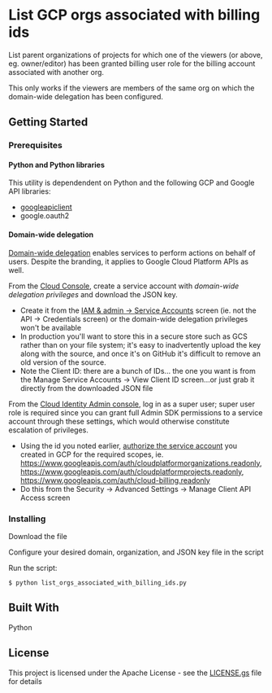 # List GCP orgs associated with billing ids

List parent organizations of projects for which one of the viewers (or above, eg. owner/editor) has been granted billing user role for the billing account associated with another org.

This only works if the viewers are members of the same org on which the domain-wide delegation has been configured.


## Getting Started

### Prerequisites

#### Python and Python libraries
This utility is dependendent on Python and the following GCP and Google API libraries:
- [googleapiclient](https://github.com/google/google-api-python-client/tree/master/googleapiclient)
- google.oauth2

#### Domain-wide delegation
[Domain-wide delegation](https://developers.google.com/admin-sdk/directory/v1/guides/delegation)  enables services to perform actions on behalf of users.  Despite the branding, it applies to Google Cloud Platform APIs as well.

From the [Cloud Console](cloud.google.com/console), create a service account with *domain-wide delegation privileges* and download the JSON key. 
- Create it from the [IAM & admin -> Service Accounts](https://console.cloud.google.com/iam-admin/serviceaccounts) screen (ie. not the API -> Credentials screen) or the domain-wide delegation privileges won't be available
- In production you'll want to store this in a secure store such as GCS rather than on your file system; it's easy to inadvertently upload the key along with the source, and once it's on GitHub it's difficult to remove an old version of the source.
- Note the Client ID: there are a bunch of IDs... the one you want is from the Manage Service Accounts -> View Client ID screen...or just grab it directly from the downloaded JSON file

From the [Cloud Identity Admin console](admin.google.com), log in as a super user; super user role is required since you can grant full Admin SDK permissions to a service account through these settings, which would otherwise constitute escalation of privileges.
- Using the id you noted earlier, [authorize the service account](https://developers.google.com/admin-sdk/directory/v1/guides/delegation#delegate_domain-wide_authority_to_your_service_account) you created in GCP for the required scopes, ie. https://www.googleapis.com/auth/cloudplatformorganizations.readonly, https://www.googleapis.com/auth/cloudplatformprojects.readonly, https://www.googleapis.com/auth/cloud-billing.readonly
- Do this from the Security -> Advanced Settings -> Manage Client API Access screen

### Installing

Download the file

Configure your desired domain, organization, and JSON key file in the script

Run the script:
```
$ python list_orgs_associated_with_billing_ids.py
```



## Built With

Python

## License

This project is licensed under the Apache License - see the [LICENSE.gs](LICENSE.gs) file for details